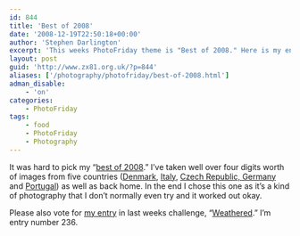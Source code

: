 ```yaml
---
id: 844
title: 'Best of 2008'
date: '2008-12-19T22:50:18+00:00'
author: 'Stephen Darlington'
excerpt: 'This weeks PhotoFriday theme is "Best of 2008." Here is my entry.'
layout: post
guid: 'http://www.zx81.org.uk/?p=844'
aliases: ['/photography/photofriday/best-of-2008.html']
adman_disable:
    - 'on'
categories:
    - PhotoFriday
tags:
    - food
    - PhotoFriday
    - Photography
---
```


It was hard to pick my “[best of 2008](http://www.photofriday.com/archives/challenge/000835.php).” I’ve taken well over four digits worth of images from five countries ([Denmark](http://www.zx81.org.uk/travel/copenhagen-denmark.html), [Italy](http://www.zx81.org.uk/travel/tuscany-italy.html), [Czech Republic, Germany](http://www.zx81.org.uk/travel/cycling-from-the-czech-republic-to-germany.html) and [Portugal](http://www.zx81.org.uk/travel/lisbon-portugal.html)) as well as back home. In the end I chose this one as it’s a kind of photography that I don’t normally even try and it worked out okay.

Please also vote for [my entry](http://www.zx81.org.uk/photography/photofriday/weathered.html) in last weeks challenge, “[Weathered](http://www.photofriday.com/linkviewer.php?id=833).” I’m entry number 236.